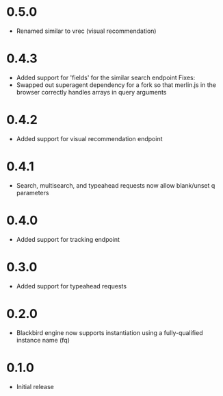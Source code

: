 # 0.5.0
* Renamed similar to vrec (visual recommendation)

# 0.4.3
* Added support for 'fields' for the similar search endpoint
Fixes:
* Swapped out superagent dependency for a fork so that merlin.js in the browser correctly handles arrays in query arguments

# 0.4.2
* Added support for visual recommendation endpoint

# 0.4.1
* Search, multisearch, and typeahead requests now allow blank/unset q parameters

# 0.4.0
* Added support for tracking endpoint

# 0.3.0
* Added support for typeahead requests

# 0.2.0
* Blackbird engine now supports instantiation using a fully-qualified instance name (fq)

# 0.1.0
* Initial release
